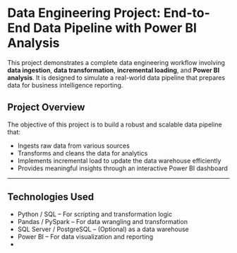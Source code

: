 # Data Engineering Project: End-to-End Data Pipeline with Power BI Analysis

This project demonstrates a complete data engineering workflow involving **data ingestion**, **data transformation**, **incremental loading**, and **Power BI analysis**. It is designed to simulate a real-world data pipeline that prepares data for business intelligence reporting.

##  Project Overview

The objective of this project is to build a robust and scalable data pipeline that:

- Ingests raw data from various sources
- Transforms and cleans the data for analytics
- Implements incremental load to update the data warehouse efficiently
- Provides meaningful insights through an interactive Power BI dashboard

---

##  Technologies Used

- Python / SQL – For scripting and transformation logic
- Pandas / PySpark – For data wrangling and transformation
- SQL Server / PostgreSQL  – (Optional) as a data warehouse
- Power BI – For data visualization and reporting
-

